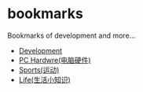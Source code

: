 # bookmarks
Bookmarks of development and more...

* [Development](dev/README.md)
* [PC Hardwre(电脑硬件)](hardware/README.md)
* [Sports(运动)](sports/README.md)
* [Life(生活小知识)](life/README.md)
